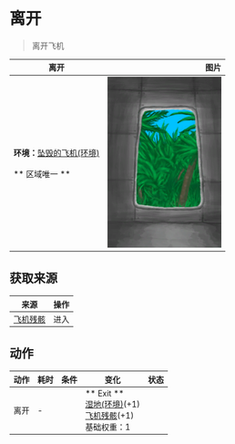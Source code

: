 # 离开  
> 离开飞机  
  
  离开  |   图片   
 ----  |  ----:   
 **环境：**[坠毁的飞机(环境)](Env_CrashedPlane.md)<br><br>** 区域唯一 **  |  <img decoding="async" src="Sprite/PlaneExit.png" href="a.md" style="max-width:300px;max-height:300px;">   
  
## 获取来源  
来源  |  操作  
----  |  ----  
[飞机残骸](PlaneCrashEntrance.md)  |  进入  
## 动作  
动作  |  耗时  |  条件  |  变化  |  状态  
----  |  ----  |  ----  |  ----  |  ----  
离开<br>  |  -  |    |  ** Exit **<br>  [湿地(环境)](Env_Wetlands.md)(+1)<br>  [飞机残骸](PlaneCrashEntrance.md)(+1)<br>基础权重：1<br>  |    
